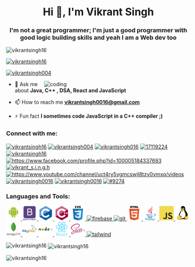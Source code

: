 <h1 align="center">Hi 👋, I'm Vikrant Singh</h1>
<h3 align="center">I'm not a great programmer; I'm just a good programmer with good logic building skills and yeah I am a Web dev too</h3>

<p align="left"> <img src="https://komarev.com/ghpvc/?username=vikrantsingh16&label=Profile%20views&color=0e75b6&style=flat" alt="vikrantsingh16" /> </p>

<p align="left"> <a href="https://github.com/ryo-ma/github-profile-trophy"><img src="https://github-profile-trophy.vercel.app/?username=vikrantsingh16" alt="vikrantsingh16" /></a> </p>

<p align="left"> <a href="https://twitter.com/vikrantsingh004" target="blank"><img src="https://img.shields.io/twitter/follow/vikrantsingh004?logo=twitter&style=for-the-badge" alt="vikrantsingh004" /></a> </p>

<img align="right" alt="coding" width="400" src="https://www.datavisor.com/wp-content/uploads/2020/04/Fraud-1.svg" />

- 💬 Ask me about **Java, C++ , DSA, React and JavaScript**

- 📫 How to reach me **vikrantsingh0016@gmail.com**

- ⚡ Fun fact **I sometimes code JavaScript in a C++ compiler ;)**

<h3 align="left">Connect with me:</h3>
<p align="left">
<a href="https://codepen.io/vikrantsingh16" target="blank"><img align="center" src="https://raw.githubusercontent.com/rahuldkjain/github-profile-readme-generator/master/src/images/icons/Social/codepen.svg" alt="vikrantsingh16" height="30" width="40" /></a>
<a href="https://twitter.com/vikrantsingh004" target="blank"><img align="center" src="https://raw.githubusercontent.com/rahuldkjain/github-profile-readme-generator/master/src/images/icons/Social/twitter.svg" alt="vikrantsingh004" height="30" width="40" /></a>
<a href="https://linkedin.com/in/vikrantsingh016" target="blank"><img align="center" src="https://raw.githubusercontent.com/rahuldkjain/github-profile-readme-generator/master/src/images/icons/Social/linked-in-alt.svg" alt="vikrantsingh016" height="30" width="40" /></a>
<a href="https://stackoverflow.com/users/17119224" target="blank"><img align="center" src="https://raw.githubusercontent.com/rahuldkjain/github-profile-readme-generator/master/src/images/icons/Social/stack-overflow.svg" alt="17119224" height="30" width="40" /></a>
<a href="https://codesandbox.com/vikrantsingh16" target="blank"><img align="center" src="https://cdn.jsdelivr.net/npm/simple-icons@3.0.1/icons/codesandbox.svg" alt="vikrantsingh16" height="30" width="40" /></a>
<a href="https://fb.com/https://www.facebook.com/profile.php?id=100005184337693" target="blank"><img align="center" src="https://raw.githubusercontent.com/rahuldkjain/github-profile-readme-generator/master/src/images/icons/Social/facebook.svg" alt="https://www.facebook.com/profile.php?id=100005184337693" height="30" width="40" /></a>
<a href="https://instagram.com/vikrant_s.i.n.g.h" target="blank"><img align="center" src="https://raw.githubusercontent.com/rahuldkjain/github-profile-readme-generator/master/src/images/icons/Social/instagram.svg" alt="vikrant_s.i.n.g.h" height="30" width="40" /></a>
<a href="https://www.youtube.com/c/https://www.youtube.com/channel/uct4ry5vgmcswjl8tzy0vmxq/videos" target="blank"><img align="center" src="https://raw.githubusercontent.com/rahuldkjain/github-profile-readme-generator/master/src/images/icons/Social/youtube.svg" alt="https://www.youtube.com/channel/uct4ry5vgmcswjl8tzy0vmxq/videos" height="30" width="40" /></a>
<a href="https://www.hackerrank.com/vikrantsingh0016" target="blank"><img align="center" src="https://raw.githubusercontent.com/rahuldkjain/github-profile-readme-generator/master/src/images/icons/Social/hackerrank.svg" alt="vikrantsingh0016" height="30" width="40" /></a>
<a href="https://auth.geeksforgeeks.org/user/vikrantsingh0016" target="blank"><img align="center" src="https://raw.githubusercontent.com/rahuldkjain/github-profile-readme-generator/master/src/images/icons/Social/geeks-for-geeks.svg" alt="vikrantsingh0016" height="30" width="40" /></a>
<a href="https://discord.gg/#9274" target="blank"><img align="center" src="https://raw.githubusercontent.com/rahuldkjain/github-profile-readme-generator/master/src/images/icons/Social/discord.svg" alt="#9274" height="30" width="40" /></a>
</p>

<h3 align="left">Languages and Tools:</h3>
<p align="left"> <a href="https://developer.android.com" target="_blank"> <img src="https://raw.githubusercontent.com/devicons/devicon/master/icons/android/android-original-wordmark.svg" alt="android" width="40" height="40"/> </a> <a href="https://getbootstrap.com" target="_blank"> <img src="https://raw.githubusercontent.com/devicons/devicon/master/icons/bootstrap/bootstrap-plain-wordmark.svg" alt="bootstrap" width="40" height="40"/> </a> <a href="https://www.cprogramming.com/" target="_blank"> <img src="https://raw.githubusercontent.com/devicons/devicon/master/icons/c/c-original.svg" alt="c" width="40" height="40"/> </a> <a href="https://www.w3schools.com/cpp/" target="_blank"> <img src="https://raw.githubusercontent.com/devicons/devicon/master/icons/cplusplus/cplusplus-original.svg" alt="cplusplus" width="40" height="40"/> </a> <a href="https://www.w3schools.com/css/" target="_blank"> <img src="https://raw.githubusercontent.com/devicons/devicon/master/icons/css3/css3-original-wordmark.svg" alt="css3" width="40" height="40"/> </a> <a href="https://firebase.google.com/" target="_blank"> <img src="https://www.vectorlogo.zone/logos/firebase/firebase-icon.svg" alt="firebase" width="40" height="40"/> </a> <a href="https://git-scm.com/" target="_blank"> <img src="https://www.vectorlogo.zone/logos/git-scm/git-scm-icon.svg" alt="git" width="40" height="40"/> </a> <a href="https://www.w3.org/html/" target="_blank"> <img src="https://raw.githubusercontent.com/devicons/devicon/master/icons/html5/html5-original-wordmark.svg" alt="html5" width="40" height="40"/> </a> <a href="https://www.java.com" target="_blank"> <img src="https://raw.githubusercontent.com/devicons/devicon/master/icons/java/java-original.svg" alt="java" width="40" height="40"/> </a> <a href="https://developer.mozilla.org/en-US/docs/Web/JavaScript" target="_blank"> <img src="https://raw.githubusercontent.com/devicons/devicon/master/icons/javascript/javascript-original.svg" alt="javascript" width="40" height="40"/> </a> <a href="https://www.linux.org/" target="_blank"> <img src="https://raw.githubusercontent.com/devicons/devicon/master/icons/linux/linux-original.svg" alt="linux" width="40" height="40"/> </a> <a href="https://www.mongodb.com/" target="_blank"> <img src="https://raw.githubusercontent.com/devicons/devicon/master/icons/mongodb/mongodb-original-wordmark.svg" alt="mongodb" width="40" height="40"/> </a> <a href="https://www.mysql.com/" target="_blank"> <img src="https://raw.githubusercontent.com/devicons/devicon/master/icons/mysql/mysql-original-wordmark.svg" alt="mysql" width="40" height="40"/> </a> <a href="https://nodejs.org" target="_blank"> <img src="https://raw.githubusercontent.com/devicons/devicon/master/icons/nodejs/nodejs-original-wordmark.svg" alt="nodejs" width="40" height="40"/> </a> <a href="https://reactjs.org/" target="_blank"> <img src="https://raw.githubusercontent.com/devicons/devicon/master/icons/react/react-original-wordmark.svg" alt="react" width="40" height="40"/> </a> <a href="https://sass-lang.com" target="_blank"> <img src="https://raw.githubusercontent.com/devicons/devicon/master/icons/sass/sass-original.svg" alt="sass" width="40" height="40"/> </a> <a href="https://tailwindcss.com/" target="_blank"> <img src="https://www.vectorlogo.zone/logos/tailwindcss/tailwindcss-icon.svg" alt="tailwind" width="40" height="40"/> </a> </p>

<p><img align="left" src="https://github-readme-stats.vercel.app/api/top-langs?username=vikrantsingh16&show_icons=true&locale=en&layout=compact" alt="vikrantsingh16" /></p>

<p>&nbsp;<img align="center" src="https://github-readme-stats.vercel.app/api?username=vikrantsingh16&show_icons=true&locale=en" alt="vikrantsingh16" /></p>

<p><img align="center" src="https://github-readme-streak-stats.herokuapp.com/?user=vikrantsingh16&" alt="vikrantsingh16" /></p>
